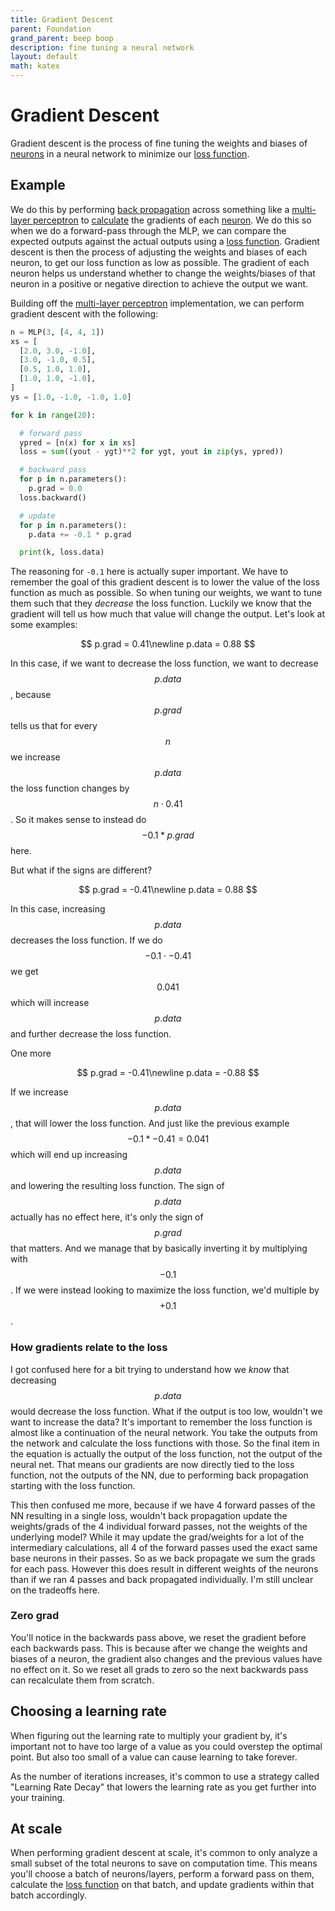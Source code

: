 ```yaml
---
title: Gradient Descent
parent: Foundation
grand_parent: beep boop
description: fine tuning a neural network
layout: default
math: katex
---
```


# Gradient Descent

Gradient descent is the process of fine tuning the weights and biases of [neurons](../neuron) in a neural network to minimize our [loss function](../loss/).

## Example

We do this by performing [back propagation](../back-propagation/) across something like a [multi-layer perceptron](../multi-layer-perceptron/) to [calculate](../derivatives/) the gradients of each [neuron](../neuron/). We do this so when we do a forward-pass through the MLP, we can compare the expected outputs against the actual outputs using a [loss function](../loss/). Gradient descent is then the process of adjusting the weights and biases of each neuron, to get our loss function as low as possible. The gradient of each neuron helps us understand whether to change the weights/biases of that neuron in a positive or negative direction to achieve the output we want.

Building off the [multi-layer perceptron](../multi-layer-perceptron/) implementation, we can perform gradient descent with the following:

```python
n = MLP(3, [4, 4, 1])
xs = [
  [2.0, 3.0, -1.0],
  [3.0, -1.0, 0.5],
  [0.5, 1.0, 1.0],
  [1.0, 1.0, -1.0],
]
ys = [1.0, -1.0, -1.0, 1.0]

for k in range(20):

  # forward pass
  ypred = [n(x) for x in xs]
  loss = sum((yout - ygt)**2 for ygt, yout in zip(ys, ypred))

  # backward pass
  for p in n.parameters():
    p.grad = 0.0
  loss.backward()

  # update
  for p in n.parameters():
    p.data += -0.1 * p.grad

  print(k, loss.data)
```

The reasoning for `-0.1` here is actually super important. We have to remember the goal of this gradient descent is to lower the value of the loss function as much as possible. So when tuning our weights, we want to tune them such that they _decrease_ the loss function. Luckily we know that the gradient will tell us how much that value will change the output. Let's look at some examples:

$$
p.grad = 0.41\newline
p.data = 0.88
$$

In this case, if we want to decrease the loss function, we want to decrease $$p.data$$, because $$p.grad$$ tells us that for every $$n$$ we increase $$p.data$$ the loss function changes by $$n \cdot 0.41$$. So it makes sense to instead do $$-0.1 * p.grad$$ here.

But what if the signs are different?

$$
p.grad = -0.41\newline
p.data = 0.88
$$

In this case, increasing $$p.data$$ decreases the loss function. If we do $$-0.1 \cdot -0.41$$ we get $$0.041$$ which will increase $$p.data$$ and further decrease the loss function.

One more

$$
p.grad = -0.41\newline
p.data = -0.88
$$

If we increase $$p.data$$, that will lower the loss function. And just like the previous example $$-0.1 * -0.41 = 0.041$$ which will end up increasing $$p.data$$ and lowering the resulting loss function. The sign of $$p.data$$ actually has no effect here, it's only the sign of $$p.grad$$ that matters. And we manage that by basically inverting it by multiplying with $$-0.1$$. If we were instead looking to maximize the loss function, we'd multiple by $$+0.1$$.

### How gradients relate to the loss

I got confused here for a bit trying to understand how we _know_ that decreasing $$p.data$$ would decrease the loss function. What if the output is too low, wouldn't we want to increase the data? It's important to remember the loss function is almost like a continuation of the neural network. You take the outputs from the network and calculate the loss functions with those. So the final item in the equation is actually the output of the loss function, not the output of the neural net. That means our gradients are now directly tied to the loss function, not the outputs of the NN, due to performing back propagation starting with the loss function.

This then confused me more, because if we have 4 forward passes of the NN resulting in a single loss, wouldn't back propagation update the weights/grads of the 4 individual forward passes, not the weights of the underlying model? While it may update the grad/weights for a lot of the intermediary calculations, all 4 of the forward passes used the exact same base neurons in their passes. So as we back propagate we sum the grads for each pass. However this does result in different weights of the neurons than if we ran 4 passes and back propagated individually. I'm still unclear on the tradeoffs here.

### Zero grad

You'll notice in the backwards pass above, we reset the gradient before each backwards pass. This is because after we change the weights and biases of a neuron, the gradient also changes and the previous values have no effect on it. So we reset all grads to zero so the next backwards pass can recalculate them from scratch.

## Choosing a learning rate

When figuring out the learning rate to multiply your gradient by, it's important not to have too large of a value as you could overstep the optimal point. But also too small of a value can cause learning to take forever.

As the number of iterations increases, it's common to use a strategy called "Learning Rate Decay" that lowers the learning rate as you get further into your training.

## At scale

When performing gradient descent at scale, it's common to only analyze a small subset of the total neurons to save on computation time. This means you'll choose a batch of neurons/layers, perform a forward pass on them, calculate the [loss function](../loss) on that batch, and update gradients within that batch accordingly.
